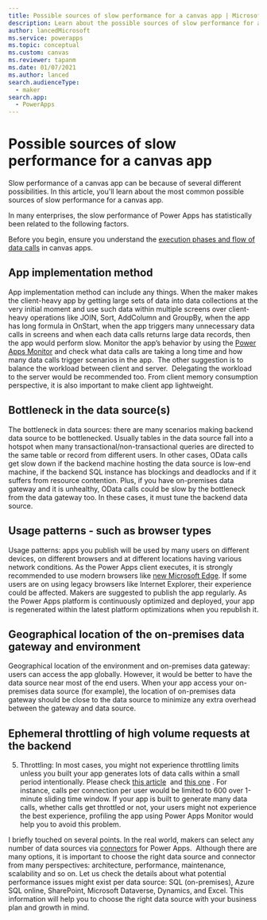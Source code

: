 ```yaml
---
title: Possible sources of slow performance for a canvas app | Microsoft Docs
description: Learn about the possible sources of slow performance for a canvas app.
author: lancedMicrosoft
ms.service: powerapps
ms.topic: conceptual
ms.custom: canvas
ms.reviewer: tapanm
ms.date: 01/07/2021
ms.author: lanced
search.audienceType: 
  - maker
search.app: 
  - PowerApps
---
```


# Possible sources of slow performance for a canvas app

Slow performance of a canvas app can be because of several different possibilities. In this article, you'll learn about the most common possible sources of slow performance for a canvas app.

In many enterprises, the slow performance of Power Apps has statistically been
related to the following factors.

Before you begin, ensure you understand the [execution phases and flow of data calls](execution-phases-data-flow.md) in canvas apps.

## App implementation method

App implementation method can include any things. When the maker makes
    the client-heavy app by getting large sets of data into data collections at
    the very initial moment and use such data within multiple screens over
    client-heavy operations like JOIN, Sort, AddColumn and GroupBy, when the app
    has long formula in OnStart, when the app triggers many unnecessary data
    calls in screens and when each data calls returns large data records, then
    the app would perform slow. Monitor the app’s behavior by using the [Power
    Apps
    Monitor](https://powerapps.microsoft.com/en-us/blog/introducing-monitor-to-debug-apps-and-improve-performance/) and
    check what data calls are taking a long time and how many data calls trigger
    scenarios in the app.  The other suggestion is to balance the workload
    between client and server.  Delegating the workload to the server would be
    recommended too. From client memory consumption perspective, it is also
    important to make client app lightweight.

## Bottleneck in the data source(s)

The bottleneck in data sources: there are many scenarios making backend data
    source to be bottlenecked. Usually tables in the data source fall into a
    hotspot when many transactional/non-transactional queries are directed to
    the same table or record from different users. In other cases, OData calls
    get slow down if the backend machine hosting the data source is low-end
    machine, if the backend SQL instance has blockings and deadlocks and if it
    suffers from resource contention. Plus, if you have on-premises data gateway
    and it is unhealthy, OData calls could be slow by the bottleneck from the
    data gateway too. In these cases, it must tune the backend data source.

## Usage patterns - such as browser types

Usage patterns: apps you publish will be used by many users on different
    devices, on different browsers and at different locations having various
    network conditions. As the Power Apps client executes, it is strongly
    recommended to use modern browsers like [new Microsoft
    Edge](https://www.microsoft.com/en-us/edge). If some users are on using
    legacy browsers like Internet Explorer, their experience could be affected.
    Makers are suggested to publish the app regularly. As the Power Apps
    platform is continuously optimized and deployed, your app is regenerated
    within the latest platform optimizations when you republish it.

## Geographical location of the on-premises data gateway and environment

Geographical location of the environment and on-premises data gateway: users
    can access the app globally. However, it would be better to have the data
    source near most of the end users. When your app access your on-premises
    data source (for example), the location of on-premises data gateway should
    be close to the data source to minimize any extra overhead between the
    gateway and data source.



## Ephemeral throttling of high volume requests at the backend



5.  Throttling: In most cases, you might not experience throttling limits unless
    you built your app generates lots of data calls within a small period
    intentionally. Please check [this
    article](https://docs.microsoft.com/en-us/connectors/conversionservice/) 
    and [this
    one](https://docs.microsoft.com/en-us/powerapps/developer/common-data-service/api-limits) .
    For instance, calls per connection per user would be limited to 600 over
    1-minute sliding time window. If your app is built to generate many data
    calls, whether calls get throttled or not, your users might not experience
    the best experience, profiling the app using Power Apps Monitor would help
    you to avoid this problem.

I briefly touched on several points. In the real world, makers can select any
number of data sources
via [connectors](https://docs.microsoft.com/en-us/powerapps/maker/canvas-apps/connections-list) for
Power Apps.  Although there are many options, it is important to choose the
right data source and connector from many perspectives: architecture,
performance, maintenance, scalability and so on. Let us check the details about
what potential performance issues might exist per data source: SQL
(on-premises), Azure SQL online, SharePoint, Microsoft Dataverse, Dynamics, and
Excel. This information will help you to choose the right data source with your
business plan and growth in mind.